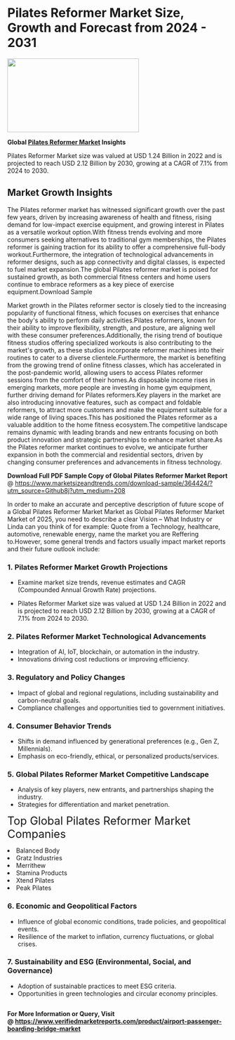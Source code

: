 <H1>Pilates Reformer Market Size, Growth and Forecast from 2024 - 2031</H1><img class="aligncenter size-medium wp-image-584254" src="https://thirdeyenews.in/wp-content/uploads/2024/09/Global-Market-Research-300x168.jpeg" alt="" width="300" height="168" /><p><strong>Global&nbsp;<a href="https://www.marketsizeandtrends.com/download-sample/364424/?utm_source=Github8j?utm_medium=208">Pilates Reformer Market</a> Insights</strong></p><p>Pilates Reformer Market size was valued at USD 1.24 Billion in 2022 and is projected to reach USD 2.12 Billion by 2030, growing at a CAGR of 7.1% from 2024 to 2030.</p><p><h2>Market Growth Insights</h2> <p>The Pilates reformer market has witnessed significant growth over the past few years, driven by increasing awareness of health and fitness, rising demand for low-impact exercise equipment, and growing interest in Pilates as a versatile workout option.With fitness trends evolving and more consumers seeking alternatives to traditional gym memberships, the Pilates reformer is gaining traction for its ability to offer a comprehensive full-body workout.Furthermore, the integration of technological advancements in reformer designs, such as app connectivity and digital classes, is expected to fuel market expansion.The global Pilates reformer market is poised for sustained growth, as both commercial fitness centers and home users continue to embrace reformers as a key piece of exercise equipment.Download Sample</p> <p>Market growth in the Pilates reformer sector is closely tied to the increasing popularity of functional fitness, which focuses on exercises that enhance the body's ability to perform daily activities.Pilates reformers, known for their ability to improve flexibility, strength, and posture, are aligning well with these consumer preferences.Additionally, the rising trend of boutique fitness studios offering specialized workouts is also contributing to the market's growth, as these studios incorporate reformer machines into their routines to cater to a diverse clientele.Furthermore, the market is benefiting from the growing trend of online fitness classes, which has accelerated in the post-pandemic world, allowing users to access Pilates reformer sessions from the comfort of their homes.As disposable income rises in emerging markets, more people are investing in home gym equipment, further driving demand for Pilates reformers.Key players in the market are also introducing innovative features, such as compact and foldable reformers, to attract more customers and make the equipment suitable for a wide range of living spaces.This has positioned the Pilates reformer as a valuable addition to the home fitness ecosystem.The competitive landscape remains dynamic with leading brands and new entrants focusing on both product innovation and strategic partnerships to enhance market share.As the Pilates reformer market continues to evolve, we anticipate further expansion in both the commercial and residential sectors, driven by changing consumer preferences and advancements in fitness technology.</p><p><span class=""><strong>Download Full PDF Sample Copy of Global Pilates Reformer Market Report</strong> @ <a href="https://www.marketsizeandtrends.com/download-sample/364424/?utm_source=Github8j?utm_medium=208" target="_blank">https://www.marketsizeandtrends.com/download-sample/364424/?utm_source=Github8j?utm_medium=208</a></span></p><p>In order to make an accurate and perceptive description of future scope of a Global&nbsp;Pilates Reformer Market Market as Global&nbsp;Pilates Reformer Market Market of 2025, you need to describe a clear Vision &ndash; What Industry or Linda can you think of for example: Quote from a Technology, healthcare, automotive, renewable energy, name the market you are Reffering to.However, some general trends and factors usually impact market reports and their future outlook include:</p><h3>1.&nbsp;<strong>Pilates Reformer Market Growth Projections</strong></h3><ul><li>Examine market size trends, revenue estimates and CAGR (Compounded Annual Growth Rate) projections.</li><li><p>Pilates Reformer Market size was valued at USD 1.24 Billion in 2022 and is projected to reach USD 2.12 Billion by 2030, growing at a CAGR of 7.1% from 2024 to 2030.</p></li></ul><h3>2.&nbsp;<strong>Pilates Reformer Market Technological Advancements</strong></h3><ul><li>Integration of AI, IoT, blockchain, or automation in the industry.</li><li>Innovations driving cost reductions or improving efficiency.</li></ul><h3>3.&nbsp;<strong>Regulatory and Policy Changes</strong></h3><ul><li>Impact of global and regional regulations, including sustainability and carbon-neutral goals.</li><li>Compliance challenges and opportunities tied to government initiatives.</li></ul><h3>4.&nbsp;<strong>Consumer Behavior Trends</strong></h3><ul><li>Shifts in demand influenced by generational preferences (e.g., Gen Z, Millennials).</li><li>Emphasis on eco-friendly, ethical, or personalized products/services.</li></ul><h3>5.&nbsp;<strong>Global Pilates Reformer Market Competitive Landscape</strong></h3><ul><li>Analysis of key players, new entrants, and partnerships shaping the industry.</li><li>Strategies for differentiation and market penetration.</li></ul><p data-pm-slice="1 1 []"><span style="color: inherit; font-family: inherit; font-size: 25px;">Top Global Pilates Reformer Market Companies</span></p><div class="" data-test-id=""><p><li>Balanced Body</li><li> Gratz Industries</li><li> Merrithew</li><li> Stamina Products</li><li> Xtend Pilates</li><li> Peak Pilates</li></p></div><h3>6.&nbsp;<strong>Economic and Geopolitical Factors</strong></h3><ul><li>Influence of global economic conditions, trade policies, and geopolitical events.</li><li>Resilience of the market to inflation, currency fluctuations, or global crises.</li></ul><h3>7.&nbsp;<strong>Sustainability and ESG (Environmental, Social, and Governance)</strong></h3><ul><li>Adoption of sustainable practices to meet ESG criteria.</li><li>Opportunities in green technologies and circular economy principles.</li></ul><h2><strong style="font-size: 14px;">For More Information or Query, Visit @&nbsp;</strong><a style="background-color: #ffffff; font-size: 14px;" href="https://www.marketsizeandtrends.com/report/pilates-reformer-market/" target="_blank">https://www.verifiedmarketreports.com/product/airport-passenger-boarding-bridge-market</a></h2>